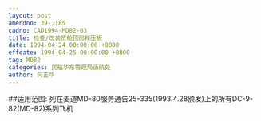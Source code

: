 ```yaml
---
layout: post
amendno: 39-1185
cadno: CAD1994-MD82-03
title: 检查/改装货舱顶部释压板
date: 1994-04-24 00:00:00 +0800
effdate: 1994-04-25 00:00:00 +0800
tag: MD82
categories: 民航华东管理局适航处
author: 何正华
---
```


##适用范围:
列在麦道MD-80服务通告25-335(1993.4.28颁发)上的所有DC-9-82(MD-82)系列飞机

